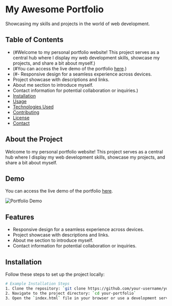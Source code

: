 # My Awesome Portfolio

Showcasing my skills and projects in the world of web development.

## Table of Contents
- (#Welcome to my personal portfolio website! This project serves as a central hub where I display my web development skills, showcase my projects, and share a bit about myself.)
- (#You can access the live demo of the portfolio [here](https://your-username.github.io/your-portfolio).)
- (#- Responsive design for a seamless experience across devices.
- Project showcase with descriptions and links.
- About me section to introduce myself.
- Contact information for potential collaboration or inquiries.)
- [Installation](#installation)
- [Usage](#usage)
- [Technologies Used](#technologies-used)
- [Contributing](#contributing)
- [License](#license)
- [Contact](#contact)

## About the Project
Welcome to my personal portfolio website! This project serves as a central hub where I display my web development skills, showcase my projects, and share a bit about myself.

## Demo
You can access the live demo of the portfolio [here](https://your-username.github.io/your-portfolio).

![Portfolio Demo](demo.gif)

## Features
- Responsive design for a seamless experience across devices.
- Project showcase with descriptions and links.
- About me section to introduce myself.
- Contact information for potential collaboration or inquiries.

## Installation
Follow these steps to set up the project locally:

```bash
# Example Installation Steps
1. Clone the repository: `git clone https://github.com/your-username/your-portfolio.git`
2. Navigate to the project directory: `cd your-portfolio`
3. Open the `index.html` file in your browser or use a development server.
